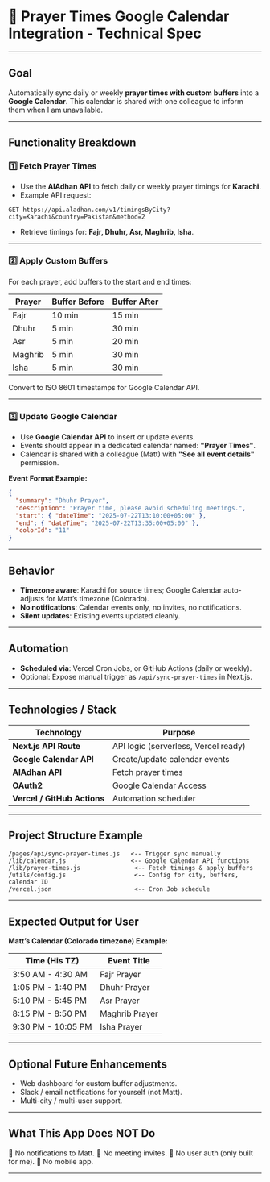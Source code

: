 # 🕌 **Prayer Times Google Calendar Integration - Technical Spec**

---

## **Goal**

Automatically sync daily or weekly **prayer times with custom buffers** into a **Google Calendar**. This calendar is shared with one colleague to inform them when I am unavailable.

---

## **Functionality Breakdown**

### **1️⃣ Fetch Prayer Times**

- Use the **AlAdhan API** to fetch daily or weekly prayer timings for **Karachi**.
- Example API request:

```http
GET https://api.aladhan.com/v1/timingsByCity?city=Karachi&country=Pakistan&method=2
```

- Retrieve timings for: **Fajr, Dhuhr, Asr, Maghrib, Isha**.

---

### **2️⃣ Apply Custom Buffers**

For each prayer, add buffers to the start and end times:

| Prayer  | Buffer Before | Buffer After |
| ------- | ------------- | ------------ |
| Fajr    | 10 min        | 15 min       |
| Dhuhr   | 5 min         | 30 min       |
| Asr     | 5 min         | 20 min       |
| Maghrib | 5 min         | 30 min       |
| Isha    | 5 min         | 30 min       |

Convert to ISO 8601 timestamps for Google Calendar API.

---

### **3️⃣ Update Google Calendar**

- Use **Google Calendar API** to insert or update events.
- Events should appear in a dedicated calendar named: **"Prayer Times"**.
- Calendar is shared with a colleague (Matt) with **"See all event details"** permission.

**Event Format Example:**

```json
{
  "summary": "Dhuhr Prayer",
  "description": "Prayer time, please avoid scheduling meetings.",
  "start": { "dateTime": "2025-07-22T13:10:00+05:00" },
  "end": { "dateTime": "2025-07-22T13:35:00+05:00" },
  "colorId": "11"
}
```

---

## **Behavior**

- **Timezone aware**: Karachi for source times; Google Calendar auto-adjusts for Matt’s timezone (Colorado).
- **No notifications**: Calendar events only, no invites, no notifications.
- **Silent updates**: Existing events updated cleanly.

---

## **Automation**

- **Scheduled via**: Vercel Cron Jobs, or GitHub Actions (daily or weekly).
- Optional: Expose manual trigger as `/api/sync-prayer-times` in Next.js.

---

## **Technologies / Stack**

| Technology                  | Purpose                              |
| --------------------------- | ------------------------------------ |
| **Next.js API Route**       | API logic (serverless, Vercel ready) |
| **Google Calendar API**     | Create/update calendar events        |
| **AlAdhan API**             | Fetch prayer times                   |
| **OAuth2**                  | Google Calendar Access               |
| **Vercel / GitHub Actions** | Automation scheduler                 |

---

## **Project Structure Example**

```
/pages/api/sync-prayer-times.js   <-- Trigger sync manually
/lib/calendar.js                  <-- Google Calendar API functions
/lib/prayer-times.js               <-- Fetch timings & apply buffers
/utils/config.js                   <-- Config for city, buffers, calendar ID
/vercel.json                       <-- Cron Job schedule
```

---

## **Expected Output for User**

**Matt’s Calendar (Colorado timezone) Example:**

| Time (His TZ)      | Event Title    |
| ------------------ | -------------- |
| 3:50 AM - 4:30 AM  | Fajr Prayer    |
| 1:05 PM - 1:40 PM  | Dhuhr Prayer   |
| 5:10 PM - 5:45 PM  | Asr Prayer     |
| 8:15 PM - 8:50 PM  | Maghrib Prayer |
| 9:30 PM - 10:05 PM | Isha Prayer    |

---

## **Optional Future Enhancements**

- Web dashboard for custom buffer adjustments.
- Slack / email notifications for yourself (not Matt).
- Multi-city / multi-user support.

---

## **What This App **Does NOT** Do**

🚫 No notifications to Matt.
🚫 No meeting invites.
🚫 No user auth (only built for me).
🚫 No mobile app.

---
